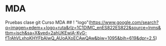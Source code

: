 # MDA
Pruebas clase  git 
Curso MDA ##
! "logo"(https://www.google.com/search?q=imagen+edem++logo+ruta&rlz=1C1DIMC_enES822ES822&source=lnms&tbm=isch&sa=X&ved=2ahUKEwiA-KyG-fTrAhVLxhoKHYFbAlwQ_AUoAXoECAwQAw&biw=1095&bih=619&dpr=2.5)

